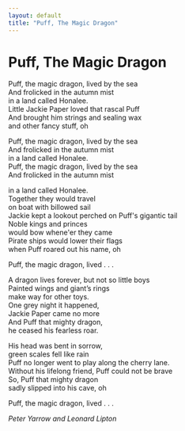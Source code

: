 ```yaml
---
layout: default
title: "Puff, The Magic Dragon"
---
```


# Puff, The Magic Dragon

Puff, the magic dragon, lived by the sea  
And frolicked in the autumn mist  
in a land called Honalee.  
Little Jackie Paper loved that rascal Puff  
And brought him strings and sealing wax  
and other fancy stuff, oh  

Puff, the magic dragon, lived by the sea  
And frolicked in the autumn mist  
in a land called Honalee.  
Puff, the magic dragon, lived by the sea  
And frolicked in the autumn mist  

in a land called Honalee.  
Together they would travel  
on boat with billowed sail  
Jackie kept a lookout perched on Puff's gigantic tail  
Noble kings and princes  
would bow whene'er they came  
Pirate ships would lower their flags  
when Puff roared out his name, oh  

Puff, the magic dragon, lived . . .  

A dragon lives forever, but not so little boys  
Painted wings and giant’s rings  
make way for other toys.  
One grey night it happened,  
Jackie Paper came no more  
And Puff that mighty dragon,  
he ceased his fearless roar.  

His head was bent in sorrow,  
green scales fell like rain  
Puff no longer went to play along the cherry lane.  
Without his lifelong friend, Puff could not be brave  
So, Puff that mighty dragon  
sadly slipped into his cave, oh  

Puff, the magic dragon, lived . . .  

*Peter Yarrow and Leonard Lipton*
